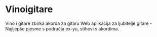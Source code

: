 # Vinoigitare
Vino i gitare zbirka akorda za gitaru
Web aplikacija za ljubitelje gitare - Najljepše pjesme s područja ex-yu, stihovi s akordima.
